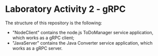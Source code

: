 # Laboratory Activity 2 - gRPC
The structure of this repository is the following:
  - "NodeClient" contains the node.js ToDoManager service application, which works as a gRPC client;
  - "JavaServer" contains the Java Converter service application, which works as a gRPC server.
